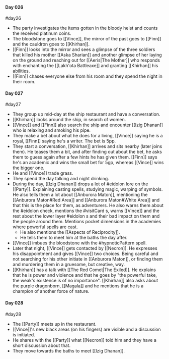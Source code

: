 #### Day 026
#day26 
- The party investigates the items gotten in the bloody heist and counts the received platinum coins.
- The bloodstone goes to [[Vince]], the mirror of the past goes to [[Finn]] and the cauldron goes to [[Khirhan]].
- [[Finn]] looks into the mirror and sees a glimpse of the three soldiers that killed his mother [[Aska Sharian]] and another glimpse of her laying on the ground and reaching out for [[Aeris|The Mother]] who responds with enchanting the [[Lakh'ota Battleaxe]] and granting [[Khirhan]] his abilities.
- [[Finn]] chases everyone else from his room and they spend the night in their room.

#### Day 027
#day27
- They group up mid-day at the ship restaurant and have a conversation.
- [[Khirhan]] looks around the ship, in search of women.
- [[Vince]] and [[Finn]] also search the ship and encounter [[Izig Dhanan]] who is relaxing and smoking his pipe.
- They make a bet about what he does for a living, [[Vince]] saying he is a royal, [[Finn]] saying he's a writer. The bet is 5pp.
- They start a conversation, [[Khirhan]] arrives and sits nearby (later joins them). He teases them a bit, and after finding out about the bet, he asks them to guess again after a few hints he has given them. [[Finn]] says he's an academic and wins the small bet for 5gp, whereas [[Vince]] wins the bigger one.
- He and [[Vince]] trade grass.
- They spend the day talking and night drinking.
- During the day, [[Izig Dhanan]] drops a lot of #eidolon lore on the [[Party]]. Explaining casting spells, studying magic, warping of symbols. He also tells them a lot about [[Anburora Maton]], mentioning the [[Anburora Maton#Red Area]] and [[Anburora Maton#White Area]] and that this is the place for them, as adventurers. He also warns them about the #eidolon check, mentions the #visitCard s, warns [[Vince]] and the rest about the lower layer #eidolon s and their bad impact on them and the people around them. Mentions pocket dimensions in the academies where powerful spells are cast.
	- He also mentions the [[Aspects of Reciprocity]].
	- He tells them to meet him at the baths the day after.
- [[Vince]] imbues the bloodstone with the #hypnoticPattern spell.
- Later that night, [[Vince]] gets contacted by [[Necron]]. He expresses his disappointment and gives [[Vince]] two choices. Being careful and not searching for his other initiate in [[Anburora Maton]], or finding them and murdering them in a gruesome, but creative, way.
- [[Khirhan]] has a talk with [[The Red Comet|The Exiled]]. He explains that he is power and violence and that he goes by "the powerful take, the weak's existence is of no importance". [[Khirhan]] also asks about the purple dragonborn, [[Magala]] and he mentions that he is a champion of another force of nature.

#### Day 028
#day28
- The [[Party]] meets up in the restaurant.
- [[Vince]]'s new black areas (on his fingers) are visible and a discussion is initiated.
- He shares with the [[Party]] what [[Necron]] told him and they have a short discussion about that.
- They move towards the baths to meet [[Izig Dhanan]].